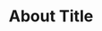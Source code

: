 ---
clayout: textimage
title: About Title
text: About Text
image_src: https://placeimg.com/640/480/arch
image_alt: frontmatter This is the image alternative text
---